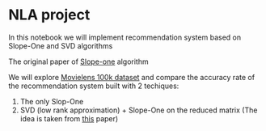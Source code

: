 # NLA project

In this notebook we will implement recommendation system based on Slope-One and SVD algorithms

The original paper of [Slope-one](https://arxiv.org/abs/cs/0702144) algorithm

We will explore [Movielens 100k dataset](https://grouplens.org/datasets/movielens/100k/) and compare the accuracy rate of the recommendation system built with 2 techiques:
1. The only Slop-One
2. SVD (low rank approximation) + Slope-One on the reduced matrix (The idea is taken from [this](https://www.atlantis-press.com/proceedings/mcei-15/25840929) paper)

